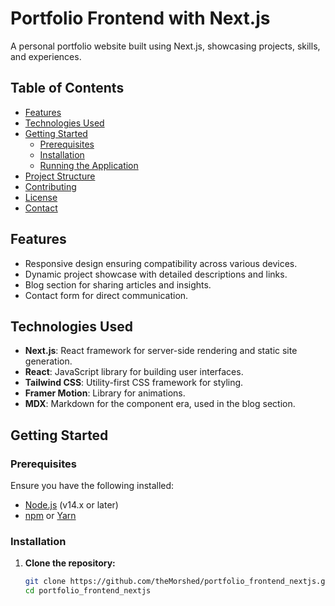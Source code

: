 # Portfolio Frontend with Next.js

A personal portfolio website built using Next.js, showcasing projects, skills, and experiences.

## Table of Contents

- [Features](#features)
- [Technologies Used](#technologies-used)
- [Getting Started](#getting-started)
  - [Prerequisites](#prerequisites)
  - [Installation](#installation)
  - [Running the Application](#running-the-application)
- [Project Structure](#project-structure)
- [Contributing](#contributing)
- [License](#license)
- [Contact](#contact)

## Features

- Responsive design ensuring compatibility across various devices.
- Dynamic project showcase with detailed descriptions and links.
- Blog section for sharing articles and insights.
- Contact form for direct communication.

## Technologies Used

- **Next.js**: React framework for server-side rendering and static site generation.
- **React**: JavaScript library for building user interfaces.
- **Tailwind CSS**: Utility-first CSS framework for styling.
- **Framer Motion**: Library for animations.
- **MDX**: Markdown for the component era, used in the blog section.

## Getting Started

### Prerequisites

Ensure you have the following installed:

- [Node.js](https://nodejs.org/) (v14.x or later)
- [npm](https://www.npmjs.com/) or [Yarn](https://yarnpkg.com/)

### Installation

1. **Clone the repository:**

   ```bash
   git clone https://github.com/theMorshed/portfolio_frontend_nextjs.git
   cd portfolio_frontend_nextjs
